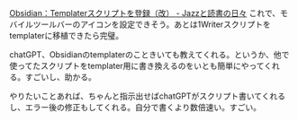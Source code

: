 [Obsidian：Templaterスクリプトを登録（改） - Jazzと読書の日々](https://wineroses.hatenablog.com/entry/2024/07/03/154544)
これで、モバイルツールバーのアイコンを設定できそう。あとは1Writerスクリプトをtemplaterに移植できたら完璧。

chatGPT、Obsidianのtemplaterのこときいても教えてくれる。というか、他で使ってたスクリプトをtemplater用に書き換えるのをいとも簡単にやってくれる。すごいし、助かる。

やりたいことあれば、ちゃんと指示出せばchatGPTがスクリプト書いてくれるし、エラー後の修正もしてくれる。自分で書くより数倍速い。すごい。